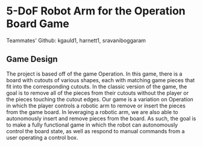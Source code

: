 # 5-DoF Robot Arm for the Operation Board Game

Teammates' Github: kgauld1, harnett1, sravaniboggaram 

## Game Design
The project is based off of the game Operation. In this game, there is a board with cutouts of various shapes, each with matching game pieces that fit into the corresponding cutouts. In the classic version of the game, the goal is to remove all of the pieces from their cutouts without the player or the pieces touching the cutout edges. 
Our game is a variation on Operation in which the player controls a robotic arm to remove or insert the pieces from the game board. In leveraging a robotic arm, we are also able to autonomously insert and remove pieces from the board. As such, the goal is to make a fully functional game in which the robot can autonomously control the board state, as well as respond to manual commands from a user operating a control box.
